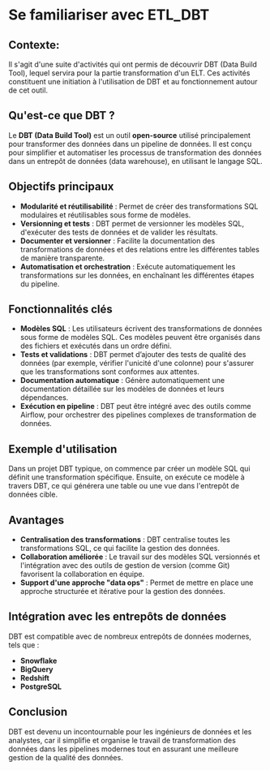 # Se familiariser avec ETL_DBT

## Contexte:
Il s'agit d'une suite d'activités qui ont permis de découvrir DBT (Data Build Tool), lequel servira pour la partie transformation d'un ELT. Ces activités constituent une initiation à l'utilisation de DBT et au fonctionnement autour de cet outil.


## Qu'est-ce que DBT ?
Le **DBT (Data Build Tool)** est un outil **open-source** utilisé principalement pour transformer des données dans un pipeline de données. Il est conçu pour simplifier et automatiser les processus de transformation des données dans un entrepôt de données (data warehouse), en utilisant le langage SQL.


## Objectifs principaux
- **Modularité et réutilisabilité** : Permet de créer des transformations SQL modulaires et réutilisables sous forme de modèles.
- **Versionning et tests** : DBT permet de versionner les modèles SQL, d'exécuter des tests de données et de valider les résultats.
- **Documenter et versionner** : Facilite la documentation des transformations de données et des relations entre les différentes tables de manière transparente.
- **Automatisation et orchestration** : Exécute automatiquement les transformations sur les données, en enchaînant les différentes étapes du pipeline.


## Fonctionnalités clés
- **Modèles SQL** : Les utilisateurs écrivent des transformations de données sous forme de modèles SQL. Ces modèles peuvent être organisés dans des fichiers et exécutés dans un ordre défini.
- **Tests et validations** : DBT permet d’ajouter des tests de qualité des données (par exemple, vérifier l'unicité d'une colonne) pour s'assurer que les transformations sont conformes aux attentes.
- **Documentation automatique** : Génère automatiquement une documentation détaillée sur les modèles de données et leurs dépendances.
- **Exécution en pipeline** : DBT peut être intégré avec des outils comme Airflow, pour orchestrer des pipelines complexes de transformation de données.

## Exemple d'utilisation
Dans un projet DBT typique, on commence par créer un modèle SQL qui définit une transformation spécifique. Ensuite, on exécute ce modèle à travers DBT, ce qui générera une table ou une vue dans l'entrepôt de données cible.

## Avantages
- **Centralisation des transformations** : DBT centralise toutes les transformations SQL, ce qui facilite la gestion des données.
- **Collaboration améliorée** : Le travail sur des modèles SQL versionnés et l'intégration avec des outils de gestion de version (comme Git) favorisent la collaboration en équipe.
- **Support d'une approche "data ops"** : Permet de mettre en place une approche structurée et itérative pour la gestion des données.

## Intégration avec les entrepôts de données
DBT est compatible avec de nombreux entrepôts de données modernes, tels que :
- **Snowflake**
- **BigQuery**
- **Redshift**
- **PostgreSQL**

## Conclusion
DBT est devenu un incontournable pour les ingénieurs de données et les analystes, car il simplifie et organise le travail de transformation des données dans les pipelines modernes tout en assurant une meilleure gestion de la qualité des données.


